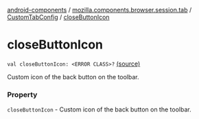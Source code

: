 [android-components](../../index.md) / [mozilla.components.browser.session.tab](../index.md) / [CustomTabConfig](index.md) / [closeButtonIcon](./close-button-icon.md)

# closeButtonIcon

`val closeButtonIcon: <ERROR CLASS>?` [(source)](https://github.com/mozilla-mobile/android-components/blob/master/components/browser/session/src/main/java/mozilla/components/browser/session/tab/CustomTabConfig.kt#L34)

Custom icon of the back button on the toolbar.

### Property

`closeButtonIcon` - Custom icon of the back button on the toolbar.